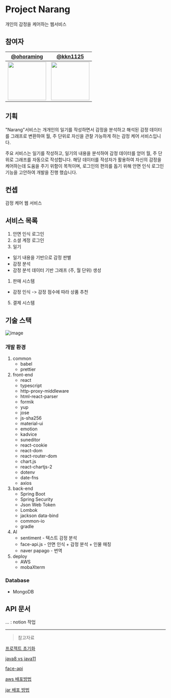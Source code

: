 # Project Narang

개인의 감정을 케어하는 웹서비스

## 참여자

| [@ohoraming](https://github.com/ohoraming)                                     | [@kkn1125](https://github.com/kkn1125)                                         |
| ------------------------------------------------------------------------------ | ------------------------------------------------------------------------------ |
| <img src="https://avatars.githubusercontent.com/u/77590526?v=4" width="120" /> | <img src="https://avatars.githubusercontent.com/u/71887242?v=4" width="120" /> |

## 기획

"Narang"서비스는 개개인의 일기를 작성하면서 감정을 분석하고 해석된 감정 데이터를 그래프로 변환하여 월, 주 단위로 자신을 관찰 가능하게 하는 감정 케어 서비스입니다.

주요 서비스는 일기를 작성하고, 일기의 내용을 분석하여 감정 데이터를 얻어 월, 주 단위로 그래프를 자동으로 작성합니다. 해당 데이터를 작성자가 활용하여 자신의 감정을 케어하는데 도움을 주기 위함이 목적이며, 로그인의 편의를 돕기 위해 안면 인식 로그인 기능을 고안하여 개발을 진행 했습니다.

## 컨셉

감정 케어 웹 서비스

## 서비스 목록

1. 안면 인식 로그인
2. 소셜 계정 로그인
3. 일기

- 일기 내용을 기반으로 감정 판별
- 감정 분석
- 감정 분석 데이터 기반 그래프 (주, 월 단위) 생성

1. 판매 시스템

- 감정 인식 -> 감정 점수에 따라 상품 추천

5. 결제 시스템

## 기술 스택

![image](https://user-images.githubusercontent.com/71887242/184470592-80216efb-7df5-4f29-8c2d-c8672fa65903.png)

### 개발 환경

1. common
   - babel
   - prettier
2. front-end
   - react
   - typescript
   - http-proxy-middleware
   - html-react-parser
   - formik
   - yup
   - jose
   - js-sha256
   - material-ui
   - emotion
   - kadvice
   - suneditor
   - react-cookie
   - react-dom
   - react-router-dom
   - chart.js
   - react-chartjs-2
   - dotenv
   - date-fns
   - axios
3. back-end
   - Spring Boot
   - Spring Security
   - Json Web Token
   - Lombok
   - jackson data-bind
   - common-io
   - gradle
4. AI
   - sentiment - 텍스트 감정 분석
   - face-api.js - 안면 인식 + 감정 분석 + 인물 매칭
   - naver papago - 번역
5. deploy
   - AWS
   - mobaXterm

### Database

- MongoDB

## API 문서

... : notion 작업

---

> 참고자료

[프로젝트 초기화](https://start.spring.io/#!type=gradle-project&language=java&platformVersion=2.7.1&packaging=jar&jvmVersion=11&groupId=com.narang&artifactId=web&name=web&description=selft-emotion-care&packageName=com.narang.web&dependencies=lombok,web,devtools,configuration-processor,mysql,data-mongodb,security,data-jpa)

[java8 vs java11](https://itkjspo56.tistory.com/201)

[face-api](https://github.com/justadudewhohacks/face-api.js)

[aws 배포방법](https://velog.io/@dsunni/AWS-EC2%EC%97%90-Spring-Boot-%ED%94%84%EB%A1%9C%EC%A0%9D%ED%8A%B8-%EB%B0%B0%ED%8F%AC%ED%95%98%EA%B8%B0)

[jar 배포 방법](https://velog.io/@mooh2jj/springboot-jar%ED%8C%8C%EC%9D%BC-AWS-EC2%EC%97%90-%EB%B0%B0%ED%8F%AC%ED%95%98%EA%B8%B0)
